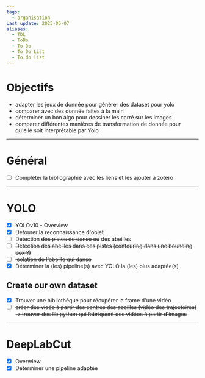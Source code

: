 ```yaml
---
tags:
  - organisation
Last update: 2025-05-07
aliases:
  - TDL
  - ToDo
  - To Do
  - To Do List
  - To do list
---
```


# Objectifs 
- adapter les jeux de donnée pour générer des dataset pour yolo
- comparer avec des donnée faites à la main
- déterminer un bon algo pour dessiner les carré sur les images
- comparer différentes manières de transformation de donnée pour qu'elle soit interprétable par Yolo
---
# Général
- [ ] Compléter la bibliographie avec les liens et les ajouter à zotero

---
# YOLO 
- [x] YOLOv10 - Overview
- [x] Détourer la reconnaissance d'objet
- [ ] Détection ~~des pistes de danse ou~~ des abeilles 
- [ ] ~~Détection des abeilles dans ces pistes (contouring dans une bounding box ?)~~
- [ ] ~~Isolation de l'abeille qui danse~~
- [x] Déterminer la (les)  pipeline(s) avec YOLO la (les) plus adaptée(s)

## Create our own dataset
- [x] Trouver une bibliothèque pour récupérer la frame d'une vidéo
- [ ] ~~créer des vidéo à partir des centres des abeilles (vidéo des trajectoires) -> trouver des lib python qui fabriquent des vidéos à partir d'images~~

---
# DeepLabCut
- [x] Overwiew
- [x] Déterminer une pipeline adaptée